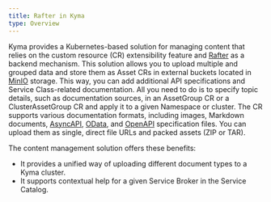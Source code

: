 ```yaml
---
title: Rafter in Kyma
type: Overview
---
```


Kyma provides a Kubernetes-based solution for managing content that relies on the custom resource (CR) extensibility feature and [Rafter](/#overview-rafter) as a backend mechanism. This solution allows you to upload multiple and grouped data and store them as Asset CRs in external buckets located in [MinIO](https://min.io/) storage. This way, you can add additional API specifications and Service Class-related documentation. All you need to do is to specify topic details, such as documentation sources, in an AssetGroup CR or a ClusterAssetGroup CR and apply it to a given Namespace or cluster. The CR supports various documentation formats, including images, Markdown documents, [AsyncAPI](https://www.asyncapi.com/), [OData](https://www.odata.org/), and [OpenAPI](https://www.openapis.org/) specification files. You can upload them as single, direct file URLs and packed assets (ZIP or TAR).

The content management solution offers these benefits:

- It provides a unified way of uploading different document types to a Kyma cluster.
- It supports contextual help for a given Service Broker in the Service Catalog.
